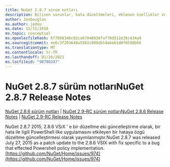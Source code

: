 ```yaml
---
title: NuGet 2.8.7 sürüm notları
description: Bilinen sorunlar, hata düzeltmeleri, eklenen özellikler ve CCR 'ler dahil olmak üzere NuGet 2.8.7 için sürüm notları.
author: JonDouglas
ms.author: jodou
ms.date: 11/11/2016
ms.topic: conceptual
ms.openlocfilehash: 6f7098346c92ca67048938faf70d512e36c434a9
ms.sourcegitcommit: ee6c3f203648a5561c809db54ebeb1d0f0598b68
ms.translationtype: MT
ms.contentlocale: tr-TR
ms.lasthandoff: 01/26/2021
ms.locfileid: "98780347"
---
```

# <a name="nuget-287-release-notes"></a><span data-ttu-id="2658f-103">NuGet 2.8.7 sürüm notları</span><span class="sxs-lookup"><span data-stu-id="2658f-103">NuGet 2.8.7 Release Notes</span></span>

<span data-ttu-id="2658f-104">[NuGet 2.8.6 sürüm notları](../release-notes/nuget-2.8.6.md)  |  [NuGet 2,9-RC sürüm notları](../release-notes/nuget-2.9-RC.md)</span><span class="sxs-lookup"><span data-stu-id="2658f-104">[NuGet 2.8.6 Release Notes](../release-notes/nuget-2.8.6.md) | [NuGet 2.9-RC Release Notes](../release-notes/nuget-2.9-RC.md)</span></span>

<span data-ttu-id="2658f-105">NuGet 2.8.7 2015, 2.8.6 VSıX ' e bir düzeltme eki güncelleştirme olarak, bir hata ile ilgili PowerShell ilke uygulamasını etkileyen bir hataya özgü düzeltme güncelleştirmesi olarak yayımlanmıştır.</span><span class="sxs-lookup"><span data-stu-id="2658f-105">NuGet 2.8.7 was released July 27, 2015 as a patch update to the 2.8.6 VSIX with fix specific to a bug that effected Powershell policy implementation.</span></span>
[https://github.com/NuGet/Home/issues/974](https://github.com/NuGet/Home/issues/974)